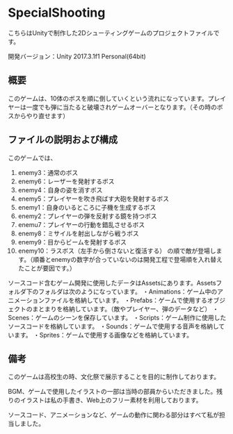 # SpecialShooting
こちらはUnityで制作した2Dシューティングゲームのプロジェクトファイルです。

開発バージョン：Unity 2017.3.1f1 Personal(64bit)

## 概要
このゲームは、10体のボスを順に倒していくという流れになっています。プレイヤーは一度でも弾に当たると破壊されゲームオーバーとなります。（その時のボスからやり直せます）

## ファイルの説明および構成
このゲームでは、
1. enemy3：通常のボス
2. enemy6：レーザーを発射するボス
3. enemy4：自身の姿を消すボス
4. enemy5：プレイヤーを吹き飛ばす大砲を発射するボス
5. enemy1：自身のいるところに子機を生成するボス
6. enemy2：プレイヤーの弾を反射する鏡を持つボス
7. enemu7：プレイヤーの行動を錯乱させるボス
8. enemy8：ミサイルを射出しながら戦うボス
9. enemy9：目からビームを発射するボス
10. enemy10：ラスボス（左手から倒さないと復活する）
の順で敵が登場します。（順番とenemyの数字が合っていないのは開発工程で登場順を入れ替えたことが要因です。）


ソースコード含むゲーム開発に使用したデータはAssetsにあります。Assetsフォルダ下のフォルダは次のようになっています。
・Animations：ゲーム中のアニメーションファイルを格納しています。
・Prefabs：ゲームで使用するオブジェクトのまとまりを格納しています。（敵やプレイヤー、弾のデータなど）
・Scenes：ゲームのシーンを保存しています。
・Scripts：ゲーム制作に使用したソースコードを格納しています。
・Sounds：ゲームで使用する音声を格納しています。
・Sprites：ゲームで使用する画像などを格納しています。

## 備考
このゲームは高校生の時、文化祭で展示することを目的に制作しております。

BGM、ゲームで使用したイラストの一部は当時の部員からいただきました。残りのイラストは私の手書き、Web上のフリー素材を利用しております。

ソースコード、アニメーションなど、ゲームの動作に関わる部分はすべて私が担当しました。
